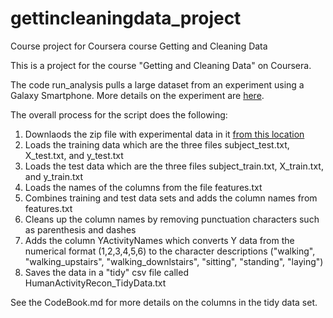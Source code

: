 # gettincleaningdata_project
Course project for Coursera course Getting and Cleaning Data

This is a project for the course "Getting and Cleaning Data" on Coursera.

The code run_analysis pulls a large dataset from an experiment using a Galaxy Smartphone. More details on the experiment are [here](http://archive.ics.uci.edu/ml/datasets/Human+Activity+Recognition+Using+Smartphones ).

 The overall process for the script does the following:


1. Downlaods the zip file with experimental data in it [from this location](https://d396qusza40orc.cloudfront.net/getdata%2Fprojectfiles%2FUCI%20HAR%20Dataset.zip)
2. Loads the training data which are the three files subject_test.txt, X_test.txt, and y_test.txt
3. Loads the test data which are the three files subject_train.txt, X_train.txt, and y_train.txt
4. Loads the names of the columns from the file features.txt
5. Combines training and test data sets and adds the column names from features.txt
6. Cleans up the column names by removing punctuation characters such as parenthesis and dashes
7. Adds the column YActivityNames which converts Y data from the numerical format (1,2,3,4,5,6) to the character descriptions ("walking", "walking_upstairs", "walking_downlstairs", "sitting", "standing", "laying")
8. Saves the data in a "tidy" csv file called HumanActivityRecon_TidyData.txt

See the CodeBook.md for more details on the columns in the tidy data set.